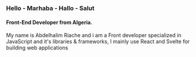 ### Hello - Marhaba - Hallo - Salut

#### Front-End Developer from Algeria.
My name is Abdelhalim Riache and i am a Front developer specialized in JavaScript and it's libraries & frameworks, I mainly use React and Svelte for building web applications
